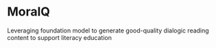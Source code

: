 # MoralQ
Leveraging foundation model to generate good-quality dialogic reading content to support literacy education 
